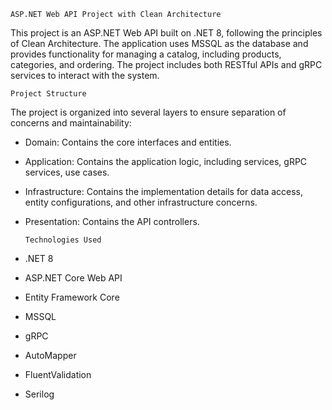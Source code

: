     ASP.NET Web API Project with Clean Architecture
This project is an ASP.NET Web API built on .NET 8, following the principles of Clean Architecture. The application uses MSSQL as the database and provides functionality for managing a catalog, including products, categories, and ordering. The project includes both RESTful APIs and gRPC services to interact with the system.

    Project Structure
The project is organized into several layers to ensure separation of concerns and maintainability:

* Domain: Contains the core interfaces and entities.
* Application: Contains the application logic, including services, gRPC services, use cases.
* Infrastructure: Contains the implementation details for data access, entity configurations, and other infrastructure concerns.
* Presentation: Contains the API controllers.
  
      Technologies Used
* .NET 8
* ASP.NET Core Web API
* Entity Framework Core
* MSSQL
* gRPC
* AutoMapper
* FluentValidation
* Serilog
